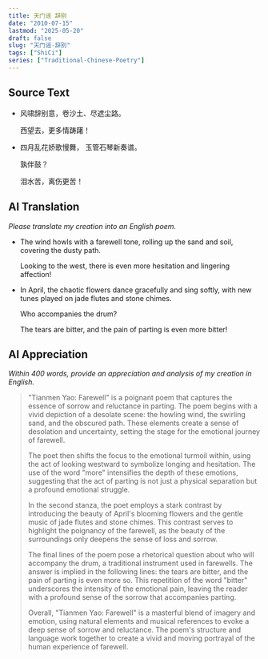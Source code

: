 ```yaml
---
title: 天门谣 辞别
date: "2010-07-15"
lastmod: "2025-05-20"
draft: false
slug: "天门谣-辞别"
tags: ["ShiCi"]
series: ["Traditional-Chinese-Poetry"]
---
```


## Source Text

* 风啸辞别意，卷沙土、尽遮尘路。
  
  西望去，更多情踌躇！
  
* 四月乱花娇歌慢舞， 玉管石琴新奏谱。
  
  孰伴鼓？
  
  泪水苦，离伤更苦！

## AI Translation

*Please translate my creation into an English poem.*

* The wind howls with a farewell tone, rolling up the sand and soil, covering the   dusty path.
  
  Looking to the west, there is even more hesitation and lingering affection!
  
* In April, the chaotic flowers dance gracefully and sing softly, with new tunes   played on jade flutes and stone chimes.
  
  Who accompanies the drum?
  
  The tears are bitter, and the pain of parting is even more bitter!

## AI Appreciation

*Within 400 words, provide an appreciation and analysis of my creation in English.*

>"Tianmen Yao: Farewell" is a poignant poem that captures the essence of sorrow and reluctance in parting. The poem begins with a vivid depiction of a desolate scene: the howling wind, the swirling sand, and the obscured path. These elements create a sense of desolation and uncertainty, setting the stage for the emotional journey of farewell.
>
>The poet then shifts the focus to the emotional turmoil within, using the act of looking westward to symbolize longing and hesitation. The use of the word "more" intensifies the depth of these emotions, suggesting that the act of parting is not just a physical separation but a profound emotional struggle.
>
>In the second stanza, the poet employs a stark contrast by introducing the beauty of April's blooming flowers and the gentle music of jade flutes and stone chimes. This contrast serves to highlight the poignancy of the farewell, as the beauty of the surroundings only deepens the sense of loss and sorrow.
>
>The final lines of the poem pose a rhetorical question about who will accompany the drum, a traditional instrument used in farewells. The answer is implied in the following lines: the tears are bitter, and the pain of parting is even more so. This repetition of the word "bitter" underscores the intensity of the emotional pain, leaving the reader with a profound sense of the sorrow that accompanies parting.
>
>Overall, "Tianmen Yao: Farewell" is a masterful blend of imagery and emotion, using natural elements and musical references to evoke a deep sense of sorrow and reluctance. The poem's structure and language work together to create a vivid and moving portrayal of the human experience of farewell.
